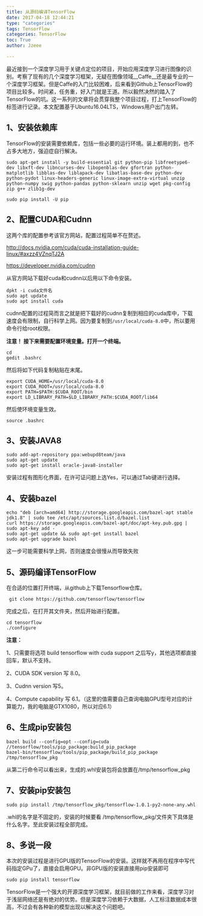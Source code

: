 ```yaml
---
title: 从源码编译TensorFlow
date: 2017-04-18 12:44:21
type: "categories"
tags: TensorFlow
categories: TensorFlow
toc: True
author: Jzeee

---
```


最近接到一个深度学习用于关键点定位的项目，开始应用深度学习进行图像的识别。考察了现有的几个深度学习框架，无疑在图像领域__Caffe__还是最专业的一个深度学习框架。但是Caffe的入门比较困难，后来看到Github上TensorFlow的项目比较多。时间紧，任务重，好入门就是王道。所以毅然决然的踏入了TensorFlow的坑。这一系列的文章将会贯穿我整个项目过程，打上TensorFlow的标签进行记录。本文配置基于Ubuntu16.04LTS，Windows用户出门左转。
<!--more-->
## 1、安装依赖库
TensorFlow的安装需要依赖库，包括一些必要的运行环境。装上都用的到，也不占多大地方，强迫症自行解决。

    sudo apt-get install -y build-essential git python-pip libfreetype6-dev libxft-dev libncurses-dev libopenblas-dev gfortran python-matplotlib libblas-dev liblapack-dev libatlas-base-dev python-dev python-pydot linux-headers-generic linux-image-extra-virtual unzip python-numpy swig python-pandas python-sklearn unzip wget pkg-config zip g++ zlib1g-dev

    sudo pip install -U pip
## 2、配置CUDA和Cudnn
这两个库的配置参考该官方网站，配置过程简单不在赘述。

http://docs.nvidia.com/cuda/cuda-installation-guide-linux/#axzz4VZnqTJ2A

https://developer.nvidia.com/cudnn 

从官方网站下载好cuda和cudnn以后用以下命令安装。

    dpkt -i cuda文件名
    sudo apt update
    sudo apt install cuda

cudnn配置的过程简而言之就是把下载好的cudnn复制到相应的cuda库中，下载速度会有限制，自行科学上网。因为要复制到`/usr/local/cuda-8.0`中，所以要用命令行给root权限。


__注意！ 接下来需要配置环境变量。打开一个终端。__
   
    cd
    gedit .bashrc
    
然后将如下代码复制粘贴在末尾。

    export CUDA_HOME=/usr/local/cuda-8.0
    export CUDA_ROOT=/usr/local/cuda-8.0
    export PATH=$PATH:$CUDA_ROOT/bin
    export LD_LIBRARY_PATH=$LD_LIBRARY_PATH:$CUDA_ROOT/lib64
    
然后使环境变量生效。

    source .bashrc
## 3、安装JAVA8
    sudo add-apt-repository ppa:webupd8team/java
    sudo apt-get update
    sudo apt-get install oracle-java8-installer
安装过程有图形化界面，在许可证问题上选Yes，可以通过Tab键进行选择。
## 4、安装bazel
    echo "deb [arch=amd64] http://storage.googleapis.com/bazel-apt stable jdk1.8" | sudo tee /etc/apt/sources.list.d/bazel.list
    curl https://storage.googleapis.com/bazel-apt/doc/apt-key.pub.gpg | sudo apt-key add -
    sudo apt-get update && sudo apt-get install bazel
    sudo apt-get upgrade bazel
这一步可能需要科学上网，否则速度会很慢从而导致失败
## 5、源码编译TensorFlow
在合适的位置打开终端，从github上下载Tensorflow仓库。

     git clone https://github.com/tensorflow/tensorflow

完成之后，在打开其文件夹，然后开始进行配置。

    cd tensorflow
    ./configure
**注意：**

1、只需要将选项 build tensorflow with cuda support 之后写y，其他选项都直接回车，默认不支持。

2、CUDA SDK version 写 8.0。

3、Cudnn version 写5。

4、Compute capability 写 6.1。（这里的值需要自己查询电脑GPU型号对应的计算能力，我的电脑是GTX1080，所以对应6.1）

## 6、生成pip安装包

    bazel build --config=opt --config=cuda //tensorflow/tools/pip_package:build_pip_package
    bazel-bin/tensorflow/tools/pip_package/build_pip_package /tmp/tensorflow_pkg
    
从第二行命令可以看出来，生成的.whl安装包将会放置在/tmp/tensorflow_pkg

## 7、安装pip安装包

    sudo pip install /tmp/tensorflow_pkg/tensorflow-1.0.1-py2-none-any.whl

.whl的名字是不固定的，安装的时候要看 /tmp/tensorflow_pkg/文件夹下具体是什么名字。至此安装过程全部完成。

## 8、多说一段
本次的安装过程是进行GPU版的TensorFlow的安装。这样就不再用在程序中写代码指定GPu了，直接会启用GPU。非GPU版的安装直接用pip安装即可

    sudo pip install tensorflow
    
TensorFlow是一个强大的开源深度学习框架，就目前做的工作来看，深度学习对于浅层网络还是有绝对的优势。但是深度学习依赖于大数据，人工标注数据成本很高，不过会有各种新的模型出现以解决这个问题吧。

